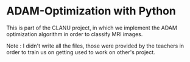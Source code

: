 # ADAM-Optimization with Python
This is part of the CLANU project, in which we implement the ADAM optimization algorithm in order to classify MRI images.



Note : I didn't write all the files, those were provided by the teachers in order to train us on getting used to work on other's project. 
